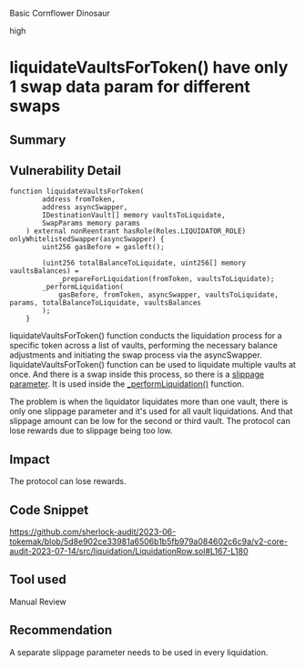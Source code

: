 Basic Cornflower Dinosaur

high

# liquidateVaultsForToken() have only 1 swap data param for different swaps
## Summary

## Vulnerability Detail
```solidity
function liquidateVaultsForToken(
        address fromToken,
        address asyncSwapper,
        IDestinationVault[] memory vaultsToLiquidate,
        SwapParams memory params
    ) external nonReentrant hasRole(Roles.LIQUIDATOR_ROLE) onlyWhitelistedSwapper(asyncSwapper) {
        uint256 gasBefore = gasleft();

        (uint256 totalBalanceToLiquidate, uint256[] memory vaultsBalances) =
            _prepareForLiquidation(fromToken, vaultsToLiquidate);
        _performLiquidation(
            gasBefore, fromToken, asyncSwapper, vaultsToLiquidate, params, totalBalanceToLiquidate, vaultsBalances
        ); 
    } 
```
liquidateVaultsForToken() function conducts the liquidation process for a specific token across a list of vaults, performing the necessary balance adjustments and initiating the swap process via the asyncSwapper. liquidateVaultsForToken() function can be used to liquidate multiple vaults at once. And there is a swap inside this process, so there is a [slippage parameter](https://github.com/sherlock-audit/2023-06-tokemak/blob/5d8e902ce33981a6506b1b5fb979a084602c6c9a/v2-core-audit-2023-07-14/src/liquidation/LiquidationRow.sol#L171). It is used inside the [_performLiquidation()](https://github.com/sherlock-audit/2023-06-tokemak/blob/5d8e902ce33981a6506b1b5fb979a084602c6c9a/v2-core-audit-2023-07-14/src/liquidation/LiquidationRow.sol#L251) function.

The problem is when the liquidator liquidates more than one vault, there is only one slippage parameter and it's used for all vault liquidations. And that slippage amount can be low for the second or third vault. The protocol can lose rewards due to slippage being too low.
## Impact
The protocol can lose rewards.
## Code Snippet
https://github.com/sherlock-audit/2023-06-tokemak/blob/5d8e902ce33981a6506b1b5fb979a084602c6c9a/v2-core-audit-2023-07-14/src/liquidation/LiquidationRow.sol#L167-L180
## Tool used

Manual Review

## Recommendation
A separate slippage parameter needs to be used in every liquidation.